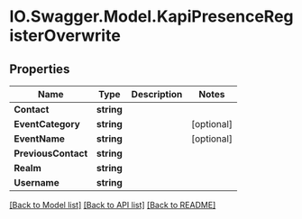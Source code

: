 # IO.Swagger.Model.KapiPresenceRegisterOverwrite
## Properties

Name | Type | Description | Notes
------------ | ------------- | ------------- | -------------
**Contact** | **string** |  | 
**EventCategory** | **string** |  | [optional] 
**EventName** | **string** |  | [optional] 
**PreviousContact** | **string** |  | 
**Realm** | **string** |  | 
**Username** | **string** |  | 

[[Back to Model list]](../README.md#documentation-for-models) [[Back to API list]](../README.md#documentation-for-api-endpoints) [[Back to README]](../README.md)

